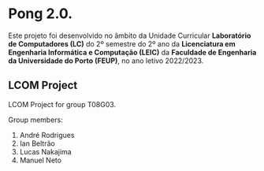 # Pong 2.0.

Este projeto foi desenvolvido no âmbito da Unidade Curricular **Laboratório de Computadores (LC)** do 2º semestre do 2º ano da **Licenciatura em Engenharia Informática e Computação (LEIC)** da **Faculdade de Engenharia da Universidade do Porto (FEUP)**, no ano letivo 2022/2023.

## LCOM Project

LCOM Project for group T08G03.

Group members:

1. André Rodrigues
2. Ian Beltrão
3. Lucas Nakajima
4. Manuel Neto
